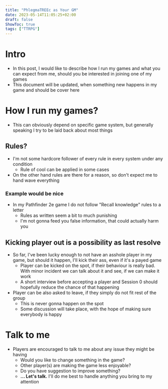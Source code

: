 ```yaml
---
title: "PhlegmaTREEc as Your GM"
date: 2023-05-14T11:05:25+02:00
draft: false
ShowToc: true
tags: ["TTRPG"]
---
```


# Intro

- In this post, I would like to describe how I run my games and what you can expect from me, should you be interested in joining one of my games 
- This document will be updated, when something new happens in my game and should be cover here

# How I run my games?

- This can obviously depend on specific game system, but generally speaking I try to be laid back about most things

## Rules?

- I'm not some hardcore follower of every rule in every system under any condition
  - Rule of cool can be applied in some cases
- On the other hand rules are there for a reason, so don't expect me to hand wave everything

### Example would be nice

- In my Pathfinder 2e game I do not follow "Recall knowledge" rules to a letter
  - Rules as written seem a bit to much punishing
  - I'm not gonna feed you false information, that could actually harm you

## Kicking player out is a possibility as last resolve

- So far, I've been lucky enough to not have an asshole player in my game, but should it happen, I'll kick their ass, even if it's a payed game
  - Player can be kicked on the spot, if their behaviour is really bad. With minor incident we can talk about it and see, if we can make it work
  - A short interview before accepting a player and Session 0 should hopefully reduce the chance of that happening
- Player can be also asked to leave, if they simply do not fit rest of the group
  - This is never gonna happen on the spot
  - Some discussion will take place, with the hope of making sure everybody is happy

# Talk to me

- Players are encouraged to talk to me about any issue they might be having
  - Would you like to change something in the game?
  - Other player(s) are making the game less enjoyable?
  - Do you have suggestion to improve something?
  - **... Let's talk.** I'll do me best to handle anything you bring to my attention
